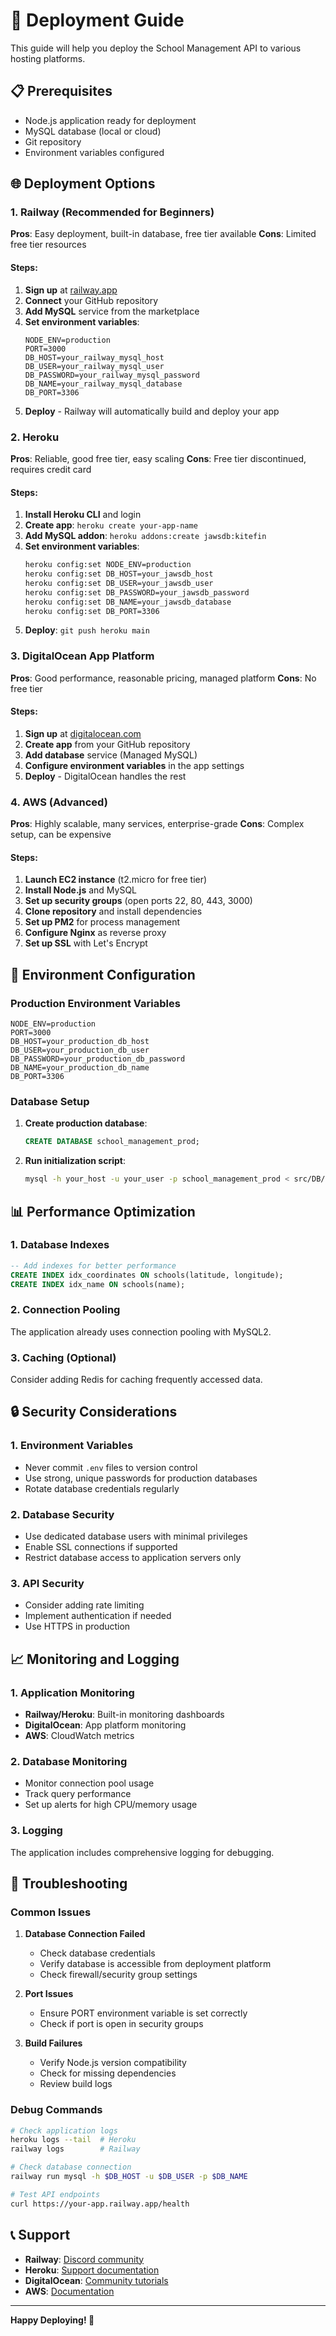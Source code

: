 # 🚀 Deployment Guide

This guide will help you deploy the School Management API to various hosting platforms.

## 📋 Prerequisites

- Node.js application ready for deployment
- MySQL database (local or cloud)
- Git repository
- Environment variables configured

## 🌐 Deployment Options

### 1. Railway (Recommended for Beginners)

**Pros**: Easy deployment, built-in database, free tier available
**Cons**: Limited free tier resources

#### Steps:
1. **Sign up** at [railway.app](https://railway.app)
2. **Connect** your GitHub repository
3. **Add MySQL** service from the marketplace
4. **Set environment variables**:
   ```env
   NODE_ENV=production
   PORT=3000
   DB_HOST=your_railway_mysql_host
   DB_USER=your_railway_mysql_user
   DB_PASSWORD=your_railway_mysql_password
   DB_NAME=your_railway_mysql_database
   DB_PORT=3306
   ```
5. **Deploy** - Railway will automatically build and deploy your app

### 2. Heroku

**Pros**: Reliable, good free tier, easy scaling
**Cons**: Free tier discontinued, requires credit card

#### Steps:
1. **Install Heroku CLI** and login
2. **Create app**: `heroku create your-app-name`
3. **Add MySQL addon**: `heroku addons:create jawsdb:kitefin`
4. **Set environment variables**:
   ```bash
   heroku config:set NODE_ENV=production
   heroku config:set DB_HOST=your_jawsdb_host
   heroku config:set DB_USER=your_jawsdb_user
   heroku config:set DB_PASSWORD=your_jawsdb_password
   heroku config:set DB_NAME=your_jawsdb_database
   heroku config:set DB_PORT=3306
   ```
5. **Deploy**: `git push heroku main`

### 3. DigitalOcean App Platform

**Pros**: Good performance, reasonable pricing, managed platform
**Cons**: No free tier

#### Steps:
1. **Sign up** at [digitalocean.com](https://digitalocean.com)
2. **Create app** from your GitHub repository
3. **Add database** service (Managed MySQL)
4. **Configure environment variables** in the app settings
5. **Deploy** - DigitalOcean handles the rest

### 4. AWS (Advanced)

**Pros**: Highly scalable, many services, enterprise-grade
**Cons**: Complex setup, can be expensive

#### Steps:
1. **Launch EC2 instance** (t2.micro for free tier)
2. **Install Node.js** and MySQL
3. **Set up security groups** (open ports 22, 80, 443, 3000)
4. **Clone repository** and install dependencies
5. **Set up PM2** for process management
6. **Configure Nginx** as reverse proxy
7. **Set up SSL** with Let's Encrypt

## 🔧 Environment Configuration

### Production Environment Variables

```env
NODE_ENV=production
PORT=3000
DB_HOST=your_production_db_host
DB_USER=your_production_db_user
DB_PASSWORD=your_production_db_password
DB_NAME=your_production_db_name
DB_PORT=3306
```

### Database Setup

1. **Create production database**:
   ```sql
   CREATE DATABASE school_management_prod;
   ```

2. **Run initialization script**:
   ```bash
   mysql -h your_host -u your_user -p school_management_prod < src/DB/init-db.sql
   ```

## 📊 Performance Optimization

### 1. Database Indexes
```sql
-- Add indexes for better performance
CREATE INDEX idx_coordinates ON schools(latitude, longitude);
CREATE INDEX idx_name ON schools(name);
```

### 2. Connection Pooling
The application already uses connection pooling with MySQL2.

### 3. Caching (Optional)
Consider adding Redis for caching frequently accessed data.

## 🔒 Security Considerations

### 1. Environment Variables
- Never commit `.env` files to version control
- Use strong, unique passwords for production databases
- Rotate database credentials regularly

### 2. Database Security
- Use dedicated database users with minimal privileges
- Enable SSL connections if supported
- Restrict database access to application servers only

### 3. API Security
- Consider adding rate limiting
- Implement authentication if needed
- Use HTTPS in production

## 📈 Monitoring and Logging

### 1. Application Monitoring
- **Railway/Heroku**: Built-in monitoring dashboards
- **DigitalOcean**: App platform monitoring
- **AWS**: CloudWatch metrics

### 2. Database Monitoring
- Monitor connection pool usage
- Track query performance
- Set up alerts for high CPU/memory usage

### 3. Logging
The application includes comprehensive logging for debugging.

## 🚨 Troubleshooting

### Common Issues

1. **Database Connection Failed**
   - Check database credentials
   - Verify database is accessible from deployment platform
   - Check firewall/security group settings

2. **Port Issues**
   - Ensure PORT environment variable is set correctly
   - Check if port is open in security groups

3. **Build Failures**
   - Verify Node.js version compatibility
   - Check for missing dependencies
   - Review build logs

### Debug Commands

```bash
# Check application logs
heroku logs --tail  # Heroku
railway logs        # Railway

# Check database connection
railway run mysql -h $DB_HOST -u $DB_USER -p $DB_NAME

# Test API endpoints
curl https://your-app.railway.app/health
```

## 📞 Support

- **Railway**: [Discord community](https://discord.gg/railway)
- **Heroku**: [Support documentation](https://devcenter.heroku.com)
- **DigitalOcean**: [Community tutorials](https://www.digitalocean.com/community)
- **AWS**: [Documentation](https://docs.aws.amazon.com)

---

**Happy Deploying! 🎉**

